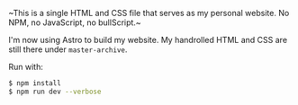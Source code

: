 ~This is a single HTML and CSS file that serves as my personal website. No NPM, no JavaScript, no bullScript.~

I'm now using Astro to build my website. My handrolled HTML and CSS are still there under `master-archive`.

Run with:

```bash
$ npm install
$ npm run dev --verbose
```
